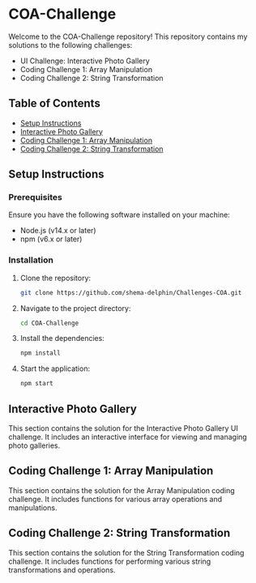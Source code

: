 # COA-Challenge

Welcome to the COA-Challenge repository! This repository contains my solutions to the following challenges:

- UI Challenge: Interactive Photo Gallery
- Coding Challenge 1: Array Manipulation
- Coding Challenge 2: String Transformation

## Table of Contents

- [Setup Instructions](#setup-instructions)
- [Interactive Photo Gallery](#interactive-photo-gallery)
- [Coding Challenge 1: Array Manipulation](#coding-challenge-1-array-manipulation)
- [Coding Challenge 2: String Transformation](#coding-challenge-2-string-transformation)

## Setup Instructions

### Prerequisites

Ensure you have the following software installed on your machine:

- Node.js (v14.x or later)
- npm (v6.x or later)

### Installation

1. Clone the repository:

   ```bash
   git clone https://github.com/shema-delphin/Challenges-COA.git
   ```

2. Navigate to the project directory:

   ```bash
   cd COA-Challenge
   ```

3. Install the dependencies:

   ```bash
   npm install
   ```

4. Start the application:
   ```bash
   npm start
   ```

## Interactive Photo Gallery

This section contains the solution for the Interactive Photo Gallery UI challenge. It includes an interactive interface for viewing and managing photo galleries.

## Coding Challenge 1: Array Manipulation

This section contains the solution for the Array Manipulation coding challenge. It includes functions for various array operations and manipulations.

## Coding Challenge 2: String Transformation

This section contains the solution for the String Transformation coding challenge. It includes functions for performing various string transformations and operations.
